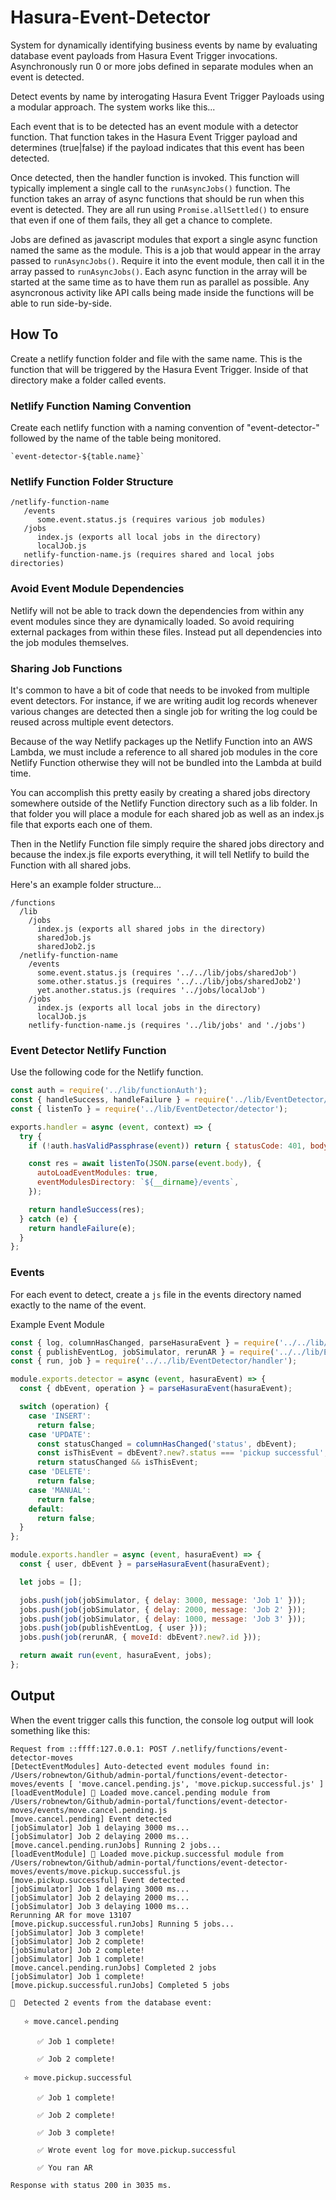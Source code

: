 # Hasura-Event-Detector

System for dynamically identifying business events by name by evaluating database event payloads from Hasura Event Trigger invocations. Asynchronously run 0 or more jobs defined in separate modules when an event is detected.

Detect events by name by interogating Hasura Event Trigger Payloads using a modular approach. The system works like this...

Each event that is to be detected has an event module with a detector function. That function takes in the Hasura Event Trigger payload and determines (true|false) if the payload indicates that this event has been detected.

Once detected, then the handler function is invoked. This function will typically implement a single call to the `runAsyncJobs()` function. The function takes an array of async functions that should be run when this event is detected. They are all run using `Promise.allSettled()` to ensure that even if one of them fails, they all get a chance to complete.

Jobs are defined as javascript modules that export a single async function named the same as the module. This is a job that would appear in the array passed to `runAsyncJobs()`. Require it into the event module, then call it in the array passed to `runAsyncJobs()`. Each async function in the array will be started at the same time as to have them run as parallel as possible. Any asyncronous activity like API calls being made inside the functions will be able to run side-by-side.

## How To

Create a netlify function folder and file with the same name. This is the function that will be triggered by the Hasura Event Trigger. Inside of that directory make a folder called events.

### Netlify Function Naming Convention

Create each netlify function with a naming convention of "event-detector-" followed by the name of the table being monitored.

```
`event-detector-${table.name}`
```

### Netlify Function Folder Structure

```
/netlify-function-name
   /events
      some.event.status.js (requires various job modules)
   /jobs
      index.js (exports all local jobs in the directory)
      localJob.js
   netlify-function-name.js (requires shared and local jobs directories)
```

### Avoid Event Module Dependencies

Netlify will not be able to track down the dependencies from within any event modules since they are dynamically loaded. So avoid requiring external packages from within these files. Instead put all dependencies into the job modules themselves. 

### Sharing Job Functions

It's common to have a bit of code that needs to be invoked from multiple event detectors. For instance, if we are writing audit log records whenever various changes are detected then a single job for writing the log could be reused across multiple event detectors.

Because of the way Netlify packages up the Netlify Function into an AWS Lambda,
we must include a reference to all shared job modules in the core Netlify Function
otherwise they will not be bundled into the Lambda at build time.

You can accomplish this pretty easily by creating a shared jobs directory somewhere
outside of the Netlify Function directory such as a lib folder. In that folder you
will place a module for each shared job as well as an index.js file that exports
each one of them.

Then in the Netlify Function file simply require the shared jobs
directory and because the index.js file exports everything, it will tell Netlify
to build the Function with all shared jobs.

Here's an example folder structure...

```
/functions
  /lib
    /jobs
      index.js (exports all shared jobs in the directory)
      sharedJob.js
      sharedJob2.js
  /netlify-function-name
    /events
      some.event.status.js (requires '../../lib/jobs/sharedJob')
      some.other.status.js (requires '../../lib/jobs/sharedJob2')
      yet.another.status.js (requires '../jobs/localJob')
    /jobs
      index.js (exports all local jobs in the directory)
      localJob.js
    netlify-function-name.js (requires '../lib/jobs' and './jobs')
```

### Event Detector Netlify Function

Use the following code for the Netlify function.

```javascript title="netlify-function-name.js"
const auth = require('../lib/functionAuth');
const { handleSuccess, handleFailure } = require('../lib/EventDetector/helpers');
const { listenTo } = require('../lib/EventDetector/detector');

exports.handler = async (event, context) => {
  try {
    if (!auth.hasValidPassphrase(event)) return { statusCode: 401, body: `Unauthorized!` };

    const res = await listenTo(JSON.parse(event.body), {
      autoLoadEventModules: true,
      eventModulesDirectory: `${__dirname}/events`,
    });

    return handleSuccess(res);
  } catch (e) {
    return handleFailure(e);
  }
};
```

### Events

For each event to detect, create a `js` file in the events directory named exactly to the name of the event.

Example Event Module

```javascript title="some.event.status.js"
const { log, columnHasChanged, parseHasuraEvent } = require('../../lib/EventDetector/helpers');
const { publishEventLog, jobSimulator, rerunAR } = require('../../lib/EventDetector/jobs');
const { run, job } = require('../../lib/EventDetector/handler');

module.exports.detector = async (event, hasuraEvent) => {
  const { dbEvent, operation } = parseHasuraEvent(hasuraEvent);

  switch (operation) {
    case 'INSERT':
      return false;
    case 'UPDATE':
      const statusChanged = columnHasChanged('status', dbEvent);
      const isThisEvent = dbEvent?.new?.status === 'pickup successful';
      return statusChanged && isThisEvent;
    case 'DELETE':
      return false;
    case 'MANUAL':
      return false;
    default:
      return false;
  }
};

module.exports.handler = async (event, hasuraEvent) => {
  const { user, dbEvent } = parseHasuraEvent(hasuraEvent);

  let jobs = [];

  jobs.push(job(jobSimulator, { delay: 3000, message: 'Job 1' }));
  jobs.push(job(jobSimulator, { delay: 2000, message: 'Job 2' }));
  jobs.push(job(jobSimulator, { delay: 1000, message: 'Job 3' }));
  jobs.push(job(publishEventLog, { user }));
  jobs.push(job(rerunAR, { moveId: dbEvent?.new?.id }));

  return await run(event, hasuraEvent, jobs);
};
```

## Output

When the event trigger calls this function, the console log output will look something like this:

```
Request from ::ffff:127.0.0.1: POST /.netlify/functions/event-detector-moves
[DetectEventModules] Auto-detected event modules found in: /Users/robnewton/Github/admin-portal/functions/event-detector-moves/events [ 'move.cancel.pending.js', 'move.pickup.successful.js' ]
[loadEventModule] 🧩 Loaded move.cancel.pending module from /Users/robnewton/Github/admin-portal/functions/event-detector-moves/events/move.cancel.pending.js
[move.cancel.pending] Event detected
[jobSimulator] Job 1 delaying 3000 ms...
[jobSimulator] Job 2 delaying 2000 ms...
[move.cancel.pending.runJobs] Running 2 jobs...
[loadEventModule] 🧩 Loaded move.pickup.successful module from /Users/robnewton/Github/admin-portal/functions/event-detector-moves/events/move.pickup.successful.js
[move.pickup.successful] Event detected
[jobSimulator] Job 1 delaying 3000 ms...
[jobSimulator] Job 2 delaying 2000 ms...
[jobSimulator] Job 3 delaying 1000 ms...
Rerunning AR for move 13107
[move.pickup.successful.runJobs] Running 5 jobs...
[jobSimulator] Job 3 complete!
[jobSimulator] Job 2 complete!
[jobSimulator] Job 2 complete!
[jobSimulator] Job 1 complete!
[move.cancel.pending.runJobs] Completed 2 jobs
[jobSimulator] Job 1 complete!
[move.pickup.successful.runJobs] Completed 5 jobs

🔔  Detected 2 events from the database event:

   ⭐️ move.cancel.pending

      ✅ Job 1 complete!

      ✅ Job 2 complete!

   ⭐️ move.pickup.successful

      ✅ Job 1 complete!

      ✅ Job 2 complete!

      ✅ Job 3 complete!

      ✅ Wrote event log for move.pickup.successful

      ✅ You ran AR

Response with status 200 in 3035 ms.
```
